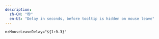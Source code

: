 ```yaml
---
description:
  zh-CN: "秒"
  en-US: "Delay in seconds, before tooltip is hidden on mouse leave"
---
```


```html
nzMouseLeaveDelay="${1:0.3}"
```
